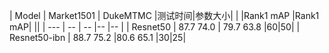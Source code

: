 | Model | Market1501 | DukeMTMC |测试时间|参数大小|
|      |Rank1 mAP |Rank1 mAP|  ||
| --- | -- | -- |-- |-- |
| Resnet50 | 87.7  74.0 | 79.7  63.8 |60|50|
| Resnet50-ibn  | 88.7  75.2 |80.6 65.1 |30|25|
